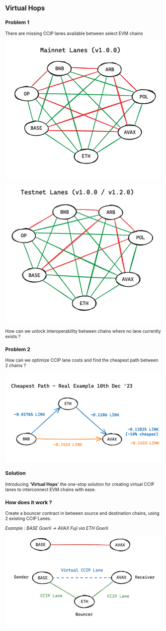 ## Virtual Hops

### Problem 1
There are missing CCIP lanes available between select EVM chains

![Mainnet Lanes](img/Mainnet%20Missing%20Lanes.png)

![Testnet Lanes](img/Testnet%20Missing%20Lanes.png)

How can we unlock interoperability between chains where no lane currently exists ?

### Problem 2
How can we optimize CCIP lane costs and find the cheapest path between 2 chains ?

![Cheapest Path](img/Cheapest%20Path.png)
### Solution
Introducing '**Virtual Hops**' the one-stop solution for creating virtual CCIP lanes to interconnect EVM chains with ease.

### How does it work ?
Create a bouncer contract in between source and destination chains, using 2 existing CCIP Lanes.  

*Example : BASE Goerli -> AVAX Fuji via ETH Goerli*
 
![Virtual Testnet Lane](img/Virtual%20Lane.png)
